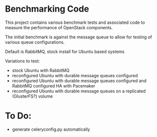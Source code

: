 Benchmarking Code
=================

This project contains various benchmark tests and associated code to measure
the performance of OpenStack components.

The initial benchmark is against the message queue to allow for testing of
various queue configurations.

Default is RabbitMQ, stock install for Ubuntu based systems

Variations to test:

* stock Ubuntu with RabbitMQ
* reconfigured Ubuntu with durable message queues configured
* reconfigured Ubuntu with durable message queues configured and RabbitMQ
configured HA with Pacemaker
* reconfigured Ubuntu with durable message queues on a replicated
(GlusterFS?) volume

To Do:
======

* generate celeryconfig.py automatically

